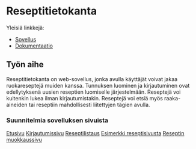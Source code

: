 # Reseptitietokanta

Yleisiä linkkejä:

* [Sovellus](http://tpudas.users.cs.helsinki.fi/reseptit)
* [Dokumentaatio](https://github.com/TimoP123/Tsoha-Bootstrap/blob/master/doc/dokumentaatio.pdf)

## Työn aihe

Reseptitietokanta on web-sovellus, jonka avulla käyttäjät voivat jakaa ruokareseptejä muiden kanssa. Tunnuksen luominen ja kirjautuminen ovat edellytyksenä uusien reseptien luomiselle järjestelmään. Reseptejä voi kuitenkin lukea ilman kirjautumistakin. Reseptejä voi etsiä myös raaka-aineiden tai reseptiin mahdollisesti liitettyjen tägien avulla.


### Suunnitelmia sovelluksen sivuista
[Etusivu](http://tpudas.users.cs.helsinki.fi/reseptit/etusivu)
[Kirjautumissivu](http://tpudas.users.cs.helsinki.fi/reseptit/login)
[Reseptilistaus](http://tpudas.users.cs.helsinki.fi/reseptit/reseptit)
[Esimerkki reseptisivusta](http://tpudas.users.cs.helsinki.fi/reseptit/reseptiesimerkki)
[Reseptin muokkaussivu](http://tpudas.users.cs.helsinki.fi/reseptit/muokkaa)
